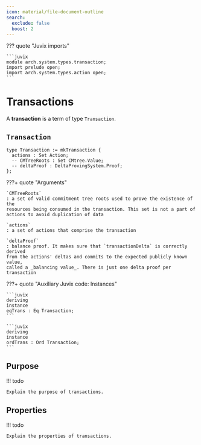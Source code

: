```yaml
---
icon: material/file-document-outline
search:
  exclude: false
  boost: 2
---
```


??? quote "Juvix imports"

    ```juvix
    module arch.system.types.transaction;
    import prelude open;
    import arch.system.types.action open;
    ```

# Transactions

A **transaction** is a term of type `Transaction`.

## `Transaction`

```juvix
type Transaction := mkTransaction {
  actions : Set Action;
  -- CMTreeRoots : Set CMtree.Value;
  -- deltaProof : DeltaProvingSystem.Proof;
};
```

???+ quote "Arguments"

    `CMTreeRoots`
    : a set of valid commitment tree roots used to prove the existence of the
    resources being consumed in the transaction. This set is not a part of
    actions to avoid duplication of data

    `actions`
    : a set of actions that comprise the transaction

    `deltaProof`
    : balance proof. It makes sure that `transactionDelta` is correctly derived
    from the actions' deltas and commits to the expected publicly known value,
    called a _balancing value_. There is just one delta proof per transaction

???+ quote "Auxiliary Juvix code: Instances"

    ```juvix
    deriving
    instance
    eqTrans : Eq Transaction;
    ```

    ```juvix
    deriving
    instance
    ordTrans : Ord Transaction;
    ```

## Purpose

!!! todo

    Explain the purpose of transactions.

## Properties

!!! todo

    Explain the properties of transactions.

<!--

## Interface

2. `compose(Transaction, Transaction) -> Transaction`
3. `verify(Transaction) -> Bool`
4. `delta(Transaction) -> DeltaHash`

## `create`
Given a set of roots and a set of actions, a transaction is formed as follows:

1. `tx.CMTreeRoots = CMTreeRoots`
2. `tx.actions = actions`
3. `tx.transactionDelta = sum(action.Delta() for action in actions)`
4. `tx.deltaProof = DeltaProvingSystem(deltaProvingKey, deltaInstance, deltaWitness)`


## `compose`

Having two transactions `tx1` and `tx2`, their composition `compose(tx1, tx2)` is defined as a transaction `tx`, where:

1. `tx.CMTreeRoots = Set.union(tx1.CMTreeRoots, tx2.CMTreeRoots)`
2. `tx.actions = Set.union(tx1.actions, tx2.actions)`
3. `tx.deltaProof = DeltaProvingSystem.aggregate(tx1.deltaProof, tx2.deltaProof)`
4. `tx.transactionDelta = tx1.transactionDelta + tx2.transactionDelta`

!!! note
    When composing transactions, action sets are simply united without composing the actions themselves. For example, composing a transaction with two actions and another transaction with three actions will result in a transaction with five actions.

## `verify`

A transaction is considered _valid_ if the following statements hold:

Checks that do not require access to global structures:

1. all actions in the transaction are valid, as defined per [[Action#`verify` | action validity rules]]
1. actions partition the state change induced by the transaction:
  1. there is no resource created more than once across actions
  2. there is no resource consumed more than once across actions
3. `deltaProof` is valid

Checks that require access to global `CMTree` and `NullifierSet`:

1. each created resource wasn't created in prior transactions
2. each consumed resource wasn't consumed in prior transactions

A transaction is *executable* if it is valid and `transactionDelta` commits to
the expected balancing value.

## `delta`

Transaction delta is a hash of _transaction balance_ - the total quantity change
per resource kind induced by the transaction. It isn't computed from the
transaction balance directly by applying a hash function to it, but rather by
using the homomoprhic properties of `deltaHash`: adding action deltas together
results in transaction delta.

-->